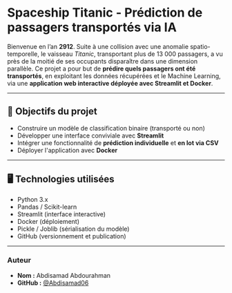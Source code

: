 

# Spaceship Titanic - Prédiction de passagers transportés via IA

Bienvenue en l’an **2912**. Suite à une collision avec une anomalie spatio-temporelle, le vaisseau *Titanic*, transportant plus de 13 000 passagers, a vu près de la moitié de ses occupants disparaître dans une dimension parallèle. Ce projet a pour but de **prédire quels passagers ont été transportés**, en exploitant les données récupérées et le Machine Learning, via une **application web interactive déployée avec Streamlit et Docker**.

---

## 🎯 Objectifs du projet

- Construire un modèle de classification binaire (transporté ou non)
- Développer une interface conviviale avec **Streamlit**
- Intégrer une fonctionnalité de **prédiction individuelle** et **en lot via CSV**
- Déployer l'application avec **Docker**

---

## 🖥️ Technologies utilisées

- Python 3.x
- Pandas / Scikit-learn
- Streamlit (interface interactive)
- Docker (déploiement)
- Pickle / Joblib (sérialisation du modèle)
- GitHub (versionnement et publication)

---


### Auteur
- **Nom :** Abdisamad Abdourahman
- **GitHub :** [@Abdisamad06]([https://github.com/Abdisamad06/])
